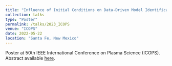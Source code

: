 ```yaml
---
title: "Influence of Initial Conditions on Data-Driven Model Identification for Ideal MHD Test Problems "
collection: talks
type: "Poster"
permalink: /talks/2023_ICOPS
venue: "ICOPS"
date: 2022-05-22
location: "Santa Fe, New Mexico"
---
```


Poster at 50th IEEE International Conference on Plasma Science (ICOPS). Abstract available [here](https://www.eventclass.org/contxt_icops2023/scientific/online-program/session?s=P-1#e105).
